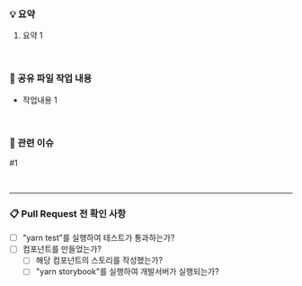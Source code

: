 ### 💡 요약
<!-- 해당 PR에 대한 요약 -->
1. 요약 1

<br />

### 🙌 공유 파일 작업 내용
<!-- [Prefix] -->
<!-- PC: Public Component 관련 작업 시 -->
<!-- HK: Custom Hook 관련 작업 시 -->
<!-- API: API 모듈 관련 작업 시 -->
<!-- ETC: 이외의 파일 작업 시 -->
<!-- 필요시, 이외에도 Convention 추가 -->

<!-- [Suffix] -->
<!-- /C: 파일 추가 -->
<!-- /U: 파일 수정 -->
<!-- /D: 파일 삭제 -->

<!-- [EXAMPLE] -->
<!-- PC/C: CustomImage 추가 -->

- 작업내용 1

<br />

### 👀 관련 이슈
<!-- #{이슈_번호} -->

#1 

<br />

--------------------------------------------------------------------------
### 📋 Pull Request 전 확인 사항
<!-- [ ] => 빈 체크박스 -->
<!-- [x] => 체크박스 -->

- [ ] "yarn test"를 실행하여 테스트가 통과하는가?
- [ ] 컴포넌트를 만들었는가?
  - [ ] 해당 컴포넌트의 스토리를 작성했는가?
  - [ ] "yarn storybook"를 실행하여 개발서버가 실행되는가? 
